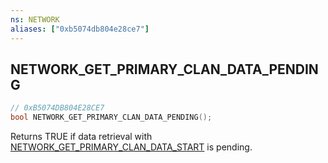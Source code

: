 ```yaml
---
ns: NETWORK
aliases: ["0xb5074db804e28ce7"]
---
```

## NETWORK_GET_PRIMARY_CLAN_DATA_PENDING

```c
// 0xB5074DB804E28CE7
bool NETWORK_GET_PRIMARY_CLAN_DATA_PENDING();
```

Returns TRUE if data retrieval with [NETWORK_GET_PRIMARY_CLAN_DATA_START](#_0xCE86D8191B762107) is pending.

